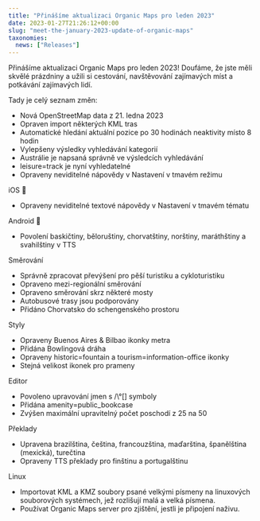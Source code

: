 ```yaml
---
title: "Přinášíme aktualizaci Organic Maps pro leden 2023"
date: 2023-01-27T21:26:12+00:00
slug: "meet-the-january-2023-update-of-organic-maps"
taxonomies:
  news: ["Releases"]
---
```


Přinášíme aktualizaci Organic Maps pro leden 2023! Doufáme, že jste měli skvělé prázdniny a užili si cestování, navštěvování zajímavých míst a potkávání zajímavých lidí.

Tady je celý seznam změn:

* Nová OpenStreetMap data z 21. ledna 2023
* Opraven import některých KML tras
* Automatické hledání aktuální pozice po 30 hodinách neaktivity místo 8 hodin
* Vylepšeny výsledky vyhledávání kategorií
* Austrálie je napsaná správně ve výsledcích vyhledávání
* leisure=track je nyní vyhledatelné
* Opraveny neviditelné nápovědy v Nastavení v tmavém režimu

iOS 🍏
* Opraveny neviditelné textové nápovědy v Nastavení v tmavém tématu

Android 🤖
* Povolení baskičtiny, běloruštiny, chorvatštiny, norštiny, maráthštiny a svahilštiny v TTS

Směrování
* Správně zpracovat převýšení pro pěší turistiku a cykloturistiku
* Opraveno mezi-regionální směrování
* Opraveno směrování skrz některé mosty
* Autobusové trasy jsou podporovány
* Přidáno Chorvatsko do schengenského prostoru

Styly
* Opraveny Buenos Aires & Bilbao ikonky metra
* Přidána Bowlingová dráha
* Opraveny historic=fountain a tourism=information-office ikonky
* Stejná velikost ikonek pro prameny

Editor
* Povoleno upravování jmen s /\°[] symboly
* Přidána amenity=public_bookcase
* Zvýšen maximální upravitelný počet poschodí z 25 na 50

Překlady
* Upravena brazilština, čeština, francouzština, maďarština, španělština (mexická), turečtina
* Opraveny TTS překlady pro finštinu a portugalštinu

Linux
* Importovat KML a KMZ soubory psané velkými písmeny na linuxových souborových systémech, jež rozlišují malá a velká písmena.
* Používat Organic Maps server pro zjištění, jestli je připojení naživu.

